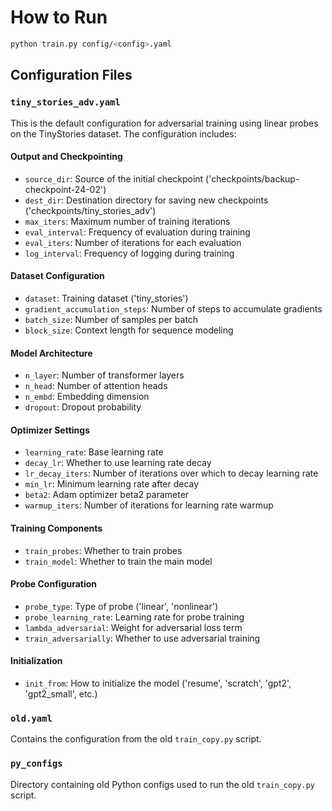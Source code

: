 # How to Run

```bash
python train.py config/<config>.yaml
```

## Configuration Files

### `tiny_stories_adv.yaml`
This is the default configuration for adversarial training using linear probes on the TinyStories dataset. The configuration includes:

#### Output and Checkpointing
- `source_dir`: Source of the initial checkpoint ('checkpoints/backup-checkpoint-24-02')
- `dest_dir`: Destination directory for saving new checkpoints ('checkpoints/tiny_stories_adv')
- `max_iters`: Maximum number of training iterations
- `eval_interval`: Frequency of evaluation during training
- `eval_iters`: Number of iterations for each evaluation
- `log_interval`: Frequency of logging during training

#### Dataset Configuration
- `dataset`: Training dataset ('tiny_stories')
- `gradient_accumulation_steps`: Number of steps to accumulate gradients
- `batch_size`: Number of samples per batch
- `block_size`: Context length for sequence modeling

#### Model Architecture
- `n_layer`: Number of transformer layers
- `n_head`: Number of attention heads
- `n_embd`: Embedding dimension
- `dropout`: Dropout probability

#### Optimizer Settings
- `learning_rate`: Base learning rate
- `decay_lr`: Whether to use learning rate decay
- `lr_decay_iters`: Number of iterations over which to decay learning rate
- `min_lr`: Minimum learning rate after decay
- `beta2`: Adam optimizer beta2 parameter
- `warmup_iters`: Number of iterations for learning rate warmup

#### Training Components
- `train_probes`: Whether to train probes
- `train_model`: Whether to train the main model

#### Probe Configuration
- `probe_type`: Type of probe ('linear', 'nonlinear')
- `probe_learning_rate`: Learning rate for probe training
- `lambda_adversarial`: Weight for adversarial loss term
- `train_adversarially`: Whether to use adversarial training

#### Initialization
- `init_from`: How to initialize the model ('resume', 'scratch', 'gpt2', 'gpt2_small', etc.)

### `old.yaml`
Contains the configuration from the old `train_copy.py` script.

### `py_configs`
Directory containing old Python configs used to run the old `train_copy.py` script.